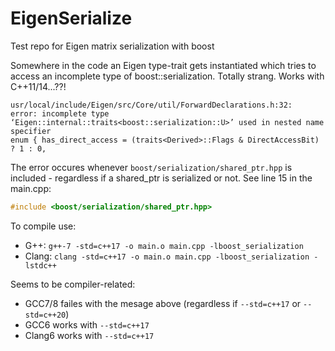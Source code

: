 # EigenSerialize
Test repo for Eigen matrix serialization with boost

Somewhere in the code an Eigen type-trait gets instantiated which tries to access an incomplete
type of boost::serialization. Totally strang. Works with C++11/14...??!

    usr/local/include/Eigen/src/Core/util/ForwardDeclarations.h:32:
    error: incomplete type ‘Eigen::internal::traits<boost::serialization::U>’ used in nested name specifier
    enum { has_direct_access = (traits<Derived>::Flags & DirectAccessBit) ? 1 : 0,

The error occures whenever `boost/serialization/shared_ptr.hpp` is included - regardless if a shared_ptr is serialized or not. See line 15 in the main.cpp:

```C++
#include <boost/serialization/shared_ptr.hpp>
``` 
To compile use:

- G++: `g++-7 -std=c++17 -o main.o main.cpp -lboost_serialization`
- Clang: `clang -std=c++17 -o main.o main.cpp -lboost_serialization -lstdc++`


Seems to be compiler-related:
- GCC7/8 failes with the mesage above (regardless if `--std=c++17` or `--std=c++20`)
- GCC6 works with `--std=c++17`
- Clang6 works with `--std=c++17`
